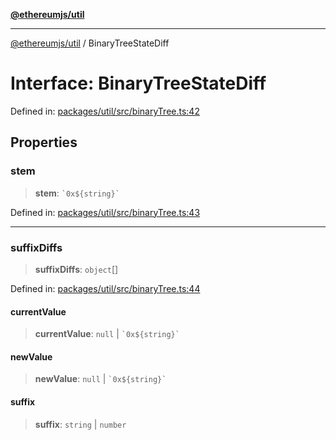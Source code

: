[**@ethereumjs/util**](../README.md)

***

[@ethereumjs/util](../README.md) / BinaryTreeStateDiff

# Interface: BinaryTreeStateDiff

Defined in: [packages/util/src/binaryTree.ts:42](https://github.com/ethereumjs/ethereumjs-monorepo/blob/master/packages/util/src/binaryTree.ts#L42)

## Properties

### stem

> **stem**: `` `0x${string}` ``

Defined in: [packages/util/src/binaryTree.ts:43](https://github.com/ethereumjs/ethereumjs-monorepo/blob/master/packages/util/src/binaryTree.ts#L43)

***

### suffixDiffs

> **suffixDiffs**: `object`[]

Defined in: [packages/util/src/binaryTree.ts:44](https://github.com/ethereumjs/ethereumjs-monorepo/blob/master/packages/util/src/binaryTree.ts#L44)

#### currentValue

> **currentValue**: `null` \| `` `0x${string}` ``

#### newValue

> **newValue**: `null` \| `` `0x${string}` ``

#### suffix

> **suffix**: `string` \| `number`
